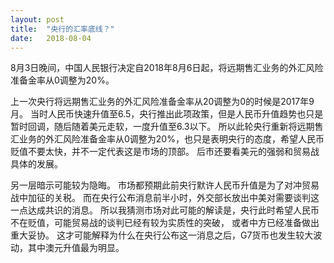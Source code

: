 ```yaml
---
layout: post
title:  "央行的汇率底线？"
date:   2018-08-04
---
```


8月3日晚间，中国人民银行决定自2018年8月6日起，将远期售汇业务的外汇风险准备金率从0调整为20%。

上一次央行将远期售汇业务的外汇风险准备金率从20调整为0的时候是2017年9月。
当时人民币快速升值至6.5，央行推出此项政策，但是人民币升值趋势也只是暂时回调，随后随着美元走软，一度升值至6.3以下。
所以此轮央行重新将远期售汇业务的外汇风险准备金率从0调整为20%，也只是表明央行的态度，希望人民币贬值不要太快，并不一定代表这是市场的顶部。
后市还要看美元的强弱和贸易战具体的发展。

另一层暗示可能较为隐晦。
市场都预期此前央行默许人民币升值是为了对冲贸易战中加征的关税。
而在央行公布消息前半小时，外交部长放出中美对需要谈判这一点达成共识的消息。
所以我猜测市场对此可能的解读是，央行此时希望人民币不在贬值，可能贸易战的谈判已经有较为实质性的突破，
或者中方已经准备做出重大妥协。
这才可能解释为什么在央行公布这一消息之后，G7货币也发生较大波动，其中澳元升值最为明显。

